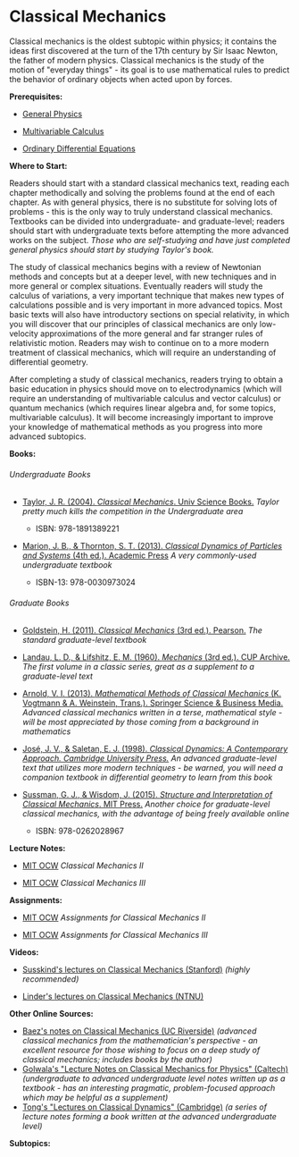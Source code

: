 # Classical Mechanics

Classical mechanics is the oldest subtopic within physics; it contains the ideas first discovered at the turn of the 17th century by Sir Isaac Newton, the father of modern physics.  Classical mechanics is the study of the motion of "everyday things" - its goal is to use mathematical rules to predict the behavior of ordinary objects when acted upon by forces.

**Prerequisites:**

* [General Physics](/Science/Physical-Sciences/Physics/Physics.md)

* [Multivariable Calculus](/Math/MultivariableCalculus.md)

* [Ordinary Differential Equations](/Math/Differential-Equations.md)


**Where to Start:**

Readers should start with a standard classical mechanics text, reading each chapter methodically and solving the problems found at the end of each chapter.  As with general physics, there is no substitute for solving lots of problems - this is the only way to truly understand classical mechanics.  Textbooks can be divided into undergraduate- and graduate-level; readers should start with undergraduate texts before attempting the more advanced works on the subject.  *Those who are self-studying and have just completed general physics should start by studying Taylor's book.*

The study of classical mechanics begins with a review of Newtonian methods and concepts but at a deeper level, with new techniques and in more general or complex situations.  Eventually readers will study the calculus of variations, a very important technique that makes new types of calculations possible and is very important in more advanced topics.  Most basic texts will also have introductory sections on special relativity, in which you will discover that our principles of classical mechanics are only low-velocity approximations of the more general and far stranger rules of relativistic motion.  Readers may wish to continue on to a more modern treatment of classical mechanics, which will require an understanding of differential geometry.

After completing a study of classical mechanics, readers trying to obtain a basic education in physics should move on to electrodynamics (which will require an understanding of multivariable calculus and vector calculus) or quantum mechanics (which requires linear algebra and, for some topics, multivariable calculus).  It will become increasingly important to improve your knowledge of mathematical methods as you progress into more advanced subtopics.

**Books:**

###### Undergraduate Books

* [Taylor, J. R. (2004). *Classical Mechanics*. Univ Science Books.](http://www.amazon.com/Classical-Mechanics-John-R-Taylor/dp/189138922X) *Taylor pretty much kills the competition in the Undergraduate area*
  *  ISBN: 978-1891389221

* [  Marion, J. B., &#38; Thornton, S. T. (2013). *Classical Dynamics of Particles and Systems* (4th ed.). Academic Press](http://www.amazon.com/Classical-Dynamics-Particles-Systems-4th/dp/0030973023) *A very commonly-used undergraduate textbook*
  *  ISBN-13: 978-0030973024  


###### Graduate Books

 * [Goldstein, H. (2011). *Classical Mechanics* (3rd ed.). Pearson.](http://www.amazon.com/Classical-Mechanics-3rd-Herbert-Goldstein/dp/0201657023) *The standard graduate-level textbook*

 * [Landau, L. D., &#38; Lifshitz, E. M. (1960). *Mechanics* (3rd ed.). CUP Archive.](http://www.amazon.com/Mechanics-Third-Edition-Theoretical-Physics/dp/0750628960) *The first volume in a classic series, great as a supplement to a graduate-level text*

 * [Arnold, V. I. (2013). *Mathematical Methods of Classical Mechanics* (K. Vogtmann &#38; A. Weinstein, Trans.). Springer Science &#38; Business Media.](http://www.amazon.com/Mathematical-Classical-Mechanics-Graduate-Mathematics/dp/0387968903/ref=sr_1_1?ie=UTF8&qid=1431545776&sr=8-1&keywords=arnold+classical+mechanics) *Advanced classical mechanics written in a terse, mathematical style - will be most appreciated by those coming from a background in mathematics*

 * [  José, J. V., &#38; Saletan, E. J. (1998). *Classical Dynamics: A Contemporary Approach. Cambridge University Press.*](http://www.amazon.com/Classical-Dynamics-Contemporary-Jorge-Jos/dp/0521636361) *An advanced graduate-level text that utilizes more modern techniques - be warned, you will need a companion textbook in differential geometry to learn from this book*

 * [  Sussman, G. J., &#38; Wisdom, J. (2015). *Structure and Interpretation of Classical Mechanics*. MIT Press.](https://mitpress.mit.edu/books/structure-and-interpretation-classical-mechanics-second-edition) *Another choice for graduate-level classical mechanics, with the advantage of being freely available online*
   * ISBN: 978-0262028967  

**Lecture Notes:**

* [MIT OCW](https://ocw.mit.edu/courses/physics/8-223-classical-mechanics-ii-january-iap-2017/lecture-notes/) *Classical Mechanics II*

* [MIT OCW](https://ocw.mit.edu/courses/physics/8-09-classical-mechanics-iii-fall-2014/lecture-notes/) *Classical Mechanics III*

**Assignments:**

* [MIT OCW](https://ocw.mit.edu/courses/physics/8-223-classical-mechanics-ii-january-iap-2017/assignments/) *Assignments for Classical Mechanics II*

* [MIT OCW](https://ocw.mit.edu/courses/physics/8-09-classical-mechanics-iii-fall-2014/assignments/) *Assignments for Classical Mechanics III*

**Videos:**

* [Susskind's lectures on Classical Mechanics (Stanford)](https://www.youtube.com/watch?v=ApUFtLCrU90&index=1&list=PL47F408D36D4CF129) *(highly recommended)*

* [Linder's lectures on Classical Mechanics (NTNU)](https://www.youtube.com/playlist?list=PLUHTGp7T4Zn_FU64InC0C8ZsejaxMtO3s)


**Other Online Sources:**

* [Baez's notes on Classical Mechanics (UC Riverside)](http://math.ucr.edu/home/baez/classical/) *(advanced classical mechanics from the mathematician's perspective - an excellent resource for those wishing to focus on a deep study of classical mechanics; includes books by the author)*
* [Golwala's "Lecture Notes on Classical Mechanics for Physics" (Caltech)](https://docs.google.com/viewer?docex=1&url=http://www.astro.caltech.edu/~golwala/ph106ab/ph106ab_notes.pdf) *(undergraduate to advanced undergraduate level notes written up as a textbook - has an interesting pragmatic, problem-focused approach which may be helpful as a supplement)*
* [Tong's "Lectures on Classical Dynamics" (Cambridge)](http://www.damtp.cam.ac.uk/user/tong/dynamics.htm)
 *(a series of lecture notes forming a book written at the advanced undergraduate level)*

**Subtopics:**

